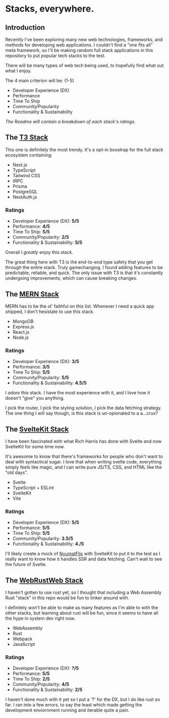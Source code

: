 # Stacks, everywhere.

## Introduction


Recently I've been exploring many new web technologies, frameworks, and methods for developing web applications. I couldn't find a "one fits all" meta framework, so I'll be making random full stack applications in this repository to put popular tech stacks to the test. 

There will be many types of web tech being used, to hopefully find what out what I enjoy.

The 4 main criterion will be: (1-5)

- Developer Experience (DX)
- Performance
- Time To Ship
- Community/Popularity
- Functionality & Sustainability

*The Readme will contain a breakdown of each stack's ratings.*
 


## The [T3 Stack](https://create.t3.gg/)

This one is definitely the most trendy. It's a opt-in boostrap for the full stack ecosystem containing:

- Next.js
- TypeScript
- Tailwind CSS
- tRPC
- Prisma
- PostgreSQL
- NextAuth.js

### Ratings

- Developer Experience (DX): **5/5**
- Performance: **4/5**
- Time To Ship: **5/5**
- Community/Popularity: **2/5**
- Functionality & Sustainability: **5/5**

Overall I *greatly* enjoy this stack. 

The great thing here with T3 is the end-to-end type safety that you get through the entire stack. Truly gamechanging. I found adding features to be predictable, reliable, and quick. The only issue with T3 is that it's constantly undergoing improvements, which can cause breaking changes.

## The [MERN Stack](https://www.mongodb.com/mern-stack)

MERN has to be the ol' faithful on this list. Whenever I need a quick app shipped, I don't hesistate to use this stack.

- MongoDB
- Express.js
- React.js 
- Node.js

### Ratings

- Developer Experience (DX): **3/5**
- Performance: **3/5**
- Time To Ship: **5/5**
- Community/Popularity: **5/5**
- Functionality & Sustainability: **4.5/5**

I *adore* this stack. I have the most experience with it, and I love how it doesn't "give" you anything. 

I pick the router, I pick the styling solution, I pick the data fetching strategy. The one thing I will say though, is this stack is un-opionated to a a...crux?

## The [SvelteKit Stack](https://kit.svelte.dev/)

I have been fascinated with what Rich Harris has done with Svelte and now SvelteKit for some time now.

It's awesome to know that there's frameworks for people who don't want to deal with syntactical sugar. I love that when writing svelte code, everything simply feels like magic, and I can write pure JS/TS, CSS, and HTML like the "old days".

- Svelte
- TypeScript + ESLint
- SvelteKit
- Vite

### Ratings

- Developer Experience (DX): **5/5**
- Performance: **5/5**
- Time To Ship: **5/5**
- Community/Popularity: **3.5/5**
- Functionality & Sustainability: **4./5**

I'll likely create a mock of [NyumatFlix](https://github.com/nyumat/nyumatflix) with SvelteKit to put it to the test as I really want to know how it handles SSR and data fetching. Can't wait to see the future of Svelte.

## The [WebRustWeb Stack](https://www.rust-lang.org/what/wasm)

I haven't gotten to use rust yet, so I thought that including a Web Assembly Rust "stack" in this repo would be fun to tinker around with.

I definitely won't be able to make as many features as I'm able to with the other stacks, but learning about rust will be fun, since it seems to have all the hype in system dev right now.

- WebAssembly
- Rust
- Webpack
- JavaScript

### Ratings

- Developer Experience (DX): **?/5**
- Performance: **5/5**
- Time To Ship: **2/5**
- Community/Popularity: **4/5**
- Functionality & Sustainability: **2/5**

I haven't done much with it yet so I put a '?' for the DX, but I do like rust so far.  I ran into a few errors, to say the least which made getting the development enviornment running and iterable quite a pain.
